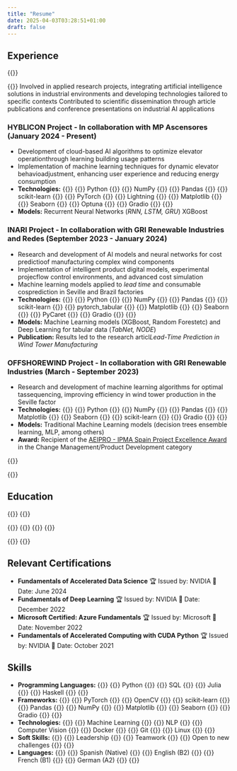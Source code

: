 ```yaml
---
title: "Resume"
date: 2025-04-03T03:28:51+01:00
draft: false
---
```


## Experience

{{<timeline>}}

{{<timelineItem icon="lucide/briefcase" header="Artificial Intelligence Researcher" badge="March 2023 - Present" subheader="Organization of Industrial and Business Management II, University of Seville">}}
Involved in applied research projects, integrating artificial intelligence solutions in industrial environments and developing technologies tailored to specific contexts Contributed to scientific dissemination through article publications and conference presentations on industrial AI applications
<br>

<h3>HYBLICON Project - In collaboration with MP Ascensores (January 2024 - Present)</h3>

<ul>
    <li>Development of cloud-based AI algorithms to optimize elevator operationthrough learning building usage patterns</li>
    <li>Implementation of machine learning techniques for dynamic elevator behavioadjustment, enhancing user experience and reducing energy consumption</li>
    <li><strong>Technologies:</strong> 
        {{<keywordList >}}
        {{<keyword icon="code" >}} Python {{</keyword >}}
        {{<keyword icon="code" >}} NumPy {{</keyword >}}
        {{<keyword icon="code" >}} Pandas {{</keyword >}}
        {{<keyword icon="code" >}} scikit-learn {{</keyword >}}
        {{<keyword icon="code" >}} PyTorch {{</keyword >}}
        {{<keyword icon="code" >}} Lightning {{</keyword >}}
        {{<keyword icon="code" >}} Matplotlib {{</keyword >}}
        {{<keyword icon="code" >}} Seaborn {{</keyword >}}
        {{<keyword icon="code" >}} Optuna {{</keyword >}}
        {{<keyword icon="code" >}} Gradio {{</keyword >}}
        {{</keywordList >}}
    </li>
    <li><strong>Models:</strong> Recurrent Neural Networks (<em>RNN, LSTM, GRU</em>) XGBoost</li>
</ul>

<h3>INARI Project</strong> - In collaboration with GRI Renewable Industries and Redes (September 2023 - January 2024)</h3>

<ul>
    <li>Research and development of AI models and neural networks for cost predictioof manufacturing complex wind components</li>
    <li>Implementation of intelligent product digital models, experimental projecflow control environments, and advanced cost simulation</li>
    <li>Machine learning models applied to <em>lead time</em> and consumable cosprediction in Seville and Brazil factories</li>
    <li><strong>Technologies:</strong> 
        {{<keywordList >}}
        {{<keyword icon="code" >}} Python {{</keyword >}}
        {{<keyword icon="code" >}} NumPy {{</keyword >}}
        {{<keyword icon="code" >}} Pandas {{</keyword >}}
        {{<keyword icon="code" >}} scikit-learn {{</keyword >}}
        {{<keyword icon="code" >}} pytorch_tabular {{</keyword >}}
        {{<keyword icon="code" >}} Matplotlib {{</keyword >}}
        {{<keyword icon="code" >}} Seaborn {{</keyword >}}
        {{<keyword icon="code" >}} PyCaret {{</keyword >}}
        {{<keyword icon="code" >}} Gradio {{</keyword >}}
        {{</keywordList >}}
    </li>
    <li><strong>Models:</strong> Machine Learning models (XGBoost, Random Forestetc) and Deep Learning for tabular data (<em>TabNet, NODE</em>)</li>
    <li><strong>Publication:</strong> Results led to the research articl<em>Lead-Time Prediction in Wind Tower Manufacturing</em></li>
</ul>

<h3>OFFSHOREWIND Project - In collaboration with GRI Renewable Industries (March - September 2023)</h3>

<ul>
    <li>Research and development of machine learning algorithms for optimal tassequencing, improving efficiency in wind tower production in the Seville factor</li>
    <li><strong>Technologies:</strong> 
        {{<keywordList >}}
        {{<keyword icon="code" >}} Python {{</keyword >}}
        {{<keyword icon="code" >}} NumPy {{</keyword >}}
        {{<keyword icon="code" >}} Pandas {{</keyword >}}
        {{<keyword icon="code" >}} Matplotlib {{</keyword >}}
        {{<keyword icon="code" >}} Seaborn {{</keyword >}}
        {{<keyword icon="code" >}} scikit-learn {{</keyword >}}
        {{<keyword icon="code" >}} Gradio {{</keyword >}}
        {{</keywordList >}}
    </li>
    <li><strong>Models:</strong> Traditional Machine Learning models (decision trees ensemble learning, MLP, among others)</li>
    <li><strong>Award:</strong> Recipient of the <a href="https://wwwaeiprocom/enoticias/158-proyectos-premiados/1472-offshorewindhtml">AEIPRO - IPMA Spain Project Excellence Award</a> in the Change Management/Product Development category</li>
</ul>



{{</timelineItem>}}


<!-- {{<timelineItem icon="lucide/laptop-2" header="Jerg-Ratgeb-Realschule" badge="2012 - 2018" subheader="Realschulabschluss" >}}
Im Notebook-Profil der JRS lernte ich den Umgang mit Microsoft Office und der digitalen Datenorganisation
{{</timelineItem >}} -->

{{</timeline >}}

## Education

{{<timeline >}}
{{<timelineItem icon="lucide/graduation-cap" header="University of Seville" badge="2024 - present" subheader="PhD in Mechanical and Industrial Organisation Engineering">}}
<!-- <img class="customEntitityLogo" src="us_logopng"/></td> -->
{{</timelineItem >}}
{{<timelineItem icon="lucide/graduation-cap" header="University of Seville" badge="2022 - 2023" subheader="Master's Degree in Logic, Computation and AI">}}
{{</timelineItem >}}
{{<timelineItem icon="lucide/graduation-cap" header="University of Seville" badge="2018 - 2022" subheader="Bachelor’s Degree in Computer Science">}}

{{</timelineItem >}}
{{</timeline >}}

## Relevant Certifications

<ul>
    <li>
        <strong>Fundamentals of Accelerated Data Science</strong>  
        🏆 Issued by: NVIDIA  
        📅 Date: June 2024
    </li>
    <li>
        <strong>Fundamentals of Deep Learning</strong>  
        🏆 Issued by: NVIDIA  
        📅 Date: December 2022
    </li>
    <li>
        <strong>Microsoft Certified: Azure Fundamentals</strong>  
        🏆 Issued by: Microsoft  
        📅 Date: November 2022
    </li>
    <li>
        <strong>Fundamentals of Accelerated Computing with CUDA Python</strong>  
        🏆 Issued by: NVIDIA  
        📅 Date: October 2021
    </li>
</ul>

## Skills

<ul>
    <li><strong>Programming Languages:</strong>  
        {{<keywordList >}}
        {{<keyword icon="code" >}} Python {{</keyword >}}
        {{<keyword icon="code" >}} SQL {{</keyword >}}
        {{<keyword icon="code" >}} Julia {{</keyword >}}
        {{<keyword icon="code" >}} Haskell {{</keyword >}}
        {{</keywordList >}}
    </li>
    <li><strong>Frameworks:</strong>  
        {{<keywordList >}}
        {{<keyword icon="code" >}} PyTorch {{</keyword >}}
        {{<keyword icon="code" >}} OpenCV {{</keyword >}}
        {{<keyword icon="code" >}} scikit-learn {{</keyword >}}
        {{<keyword icon="code" >}} Pandas {{</keyword >}}
        {{<keyword icon="code" >}} NumPy {{</keyword >}}
        {{<keyword icon="code" >}} Matplotlib {{</keyword >}}
        {{<keyword icon="code" >}} Seaborn {{</keyword >}}
        {{<keyword icon="code" >}} Gradio {{</keyword >}}
        {{</keywordList >}}
    </li>
    <li><strong>Technologies:</strong>  
        {{<keywordList >}}
        {{<keyword icon="" >}} Machine Learning {{</keyword >}}
        {{<keyword icon="" >}} NLP {{</keyword >}}
        {{<keyword icon="" >}} Computer Vision {{</keyword >}}
        {{<keyword icon="" >}} Docker {{</keyword >}}
        {{<keyword icon="" >}} Git {{</keyword >}}
        {{<keyword icon="" >}} Linux {{</keyword >}}
        {{</keywordList >}}
    </li>
    <li><strong>Soft Skills:</strong>  
        {{<keywordList >}}
        {{<keyword icon="" >}} Leadership {{</keyword >}}
        {{<keyword icon="" >}} Teamwork {{</keyword >}}
        {{<keyword icon="" >}} Open to new challenges {{</keyword >}}
        {{</keywordList >}}
    </li>
    <li><strong>Languages:</strong>  
        {{<keywordList >}}
        {{<keyword icon="globe" >}} Spanish (Native) {{</keyword >}}
        {{<keyword icon="globe" >}} English (B2) {{</keyword >}}
        {{<keyword icon="globe" >}} French (B1) {{</keyword >}}
        {{<keyword icon="globe" >}} German (A2) {{</keyword >}}
        {{</keywordList >}}
    </li>
</ul>
